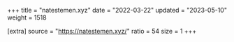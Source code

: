 +++
title = "natestemen.xyz"
date = "2022-03-22"
updated = "2023-05-10"
weight = 1518

[extra]
source = "https://natestemen.xyz/"
ratio = 54
size = 1
+++
